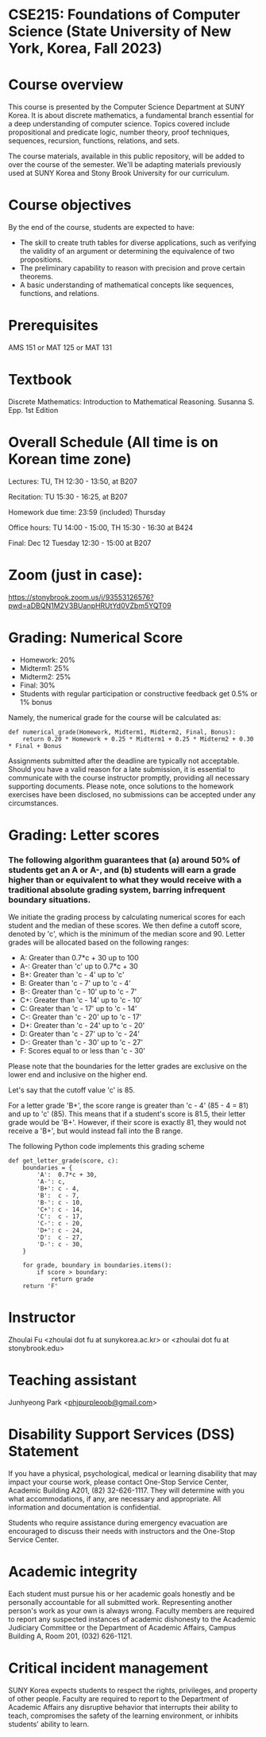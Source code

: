 
# CSE215: Foundations of Computer Science (State University of New York, Korea, Fall 2023)

# Course overview

This course is presented by the Computer Science Department at SUNY Korea. It is about discrete mathematics, a fundamental branch essential for a deep understanding of computer science. Topics covered include propositional and predicate logic, number theory, proof techniques, sequences, recursion, functions, relations, and sets.

The course materials, available in this public repository, will be added to over the course of the semester. We'll be adapting materials previously used at SUNY Korea and Stony Brook University for our curriculum.


<a id="org6a7ec5b"></a>

# Course objectives

By the end of the course, students are expected to have:

- The skill to create truth tables for diverse applications, such as verifying the validity of an argument or determining the equivalence of two propositions.
- The preliminary capability to reason with precision and prove certain theorems.
- A basic understanding of mathematical concepts like sequences, functions, and relations.

<a id="orgb048669"></a>

# Prerequisites

AMS 151 or MAT 125 or MAT 131


<a id="orgbb0a69f"></a>

# Textbook

Discrete Mathematics: Introduction to Mathematical Reasoning. Susanna S. Epp. 1st Edition

<a id="org1a0f91c"></a>

# Overall Schedule (All time is on Korean time zone)

Lectures:  TU, TH 12:30  - 13:50, at B207

Recitation: TU 15:30  - 16:25, at B207

Homework due time: 23:59 (included) Thursday  

Office hours: TU 14:00 - 15:00, TH 15:30 - 16:30  at B424

Final: Dec 12 Tuesday 12:30 - 15:00 at B207

# Zoom (just in case):

<https://stonybrook.zoom.us/j/93553126576?pwd=aDBQN1M2V3BUanpHRUtYd0VZbm5YQT09>


<a id="org20bf8ba"></a>

# Grading: Numerical Score

-   Homework: 20%
-   Midterm1: 25%
-   Midterm2: 25%
-   Final: 30%
-   Students with regular participation or constructive feedback get 0.5% or 1% bonus

Namely, the numerical grade for the course will be calculated as:

```
def numerical_grade(Homework, Midterm1, Midterm2, Final, Bonus):
    return 0.20 * Homework + 0.25 * Midterm1 + 0.25 * Midterm2 + 0.30 * Final + Bonus
```


Assignments submitted after the deadline are typically not acceptable. Should you have a valid reason for a late submission, it is essential to communicate with the course instructor promptly, providing all necessary supporting documents. Please note, once solutions to the homework exercises have been disclosed, no submissions can be accepted under any circumstances.


<a id="orgefb96c0"></a>



# Grading: Letter scores 


### The following algorithm  guarantees that (a) around 50% of students get an A or A-, and (b) students will earn a grade higher than or equivalent to what they would receive with a traditional absolute grading system, barring infrequent boundary situations.


We initiate the grading process by calculating numerical scores for each student and the median of these scores. We then define a cutoff score, denoted by 'c',  which is the minimum of the median score and 90. Letter grades will be allocated based on the following ranges:

- A: Greater than 0.7*c + 30 up to 100
- A-: Greater than 'c' up to 0.7*c + 30
- B+: Greater than 'c - 4' up to 'c'
- B: Greater than 'c - 7' up to 'c - 4'
- B-: Greater than 'c - 10' up to 'c - 7'
- C+: Greater than 'c - 14' up to 'c - 10'
- C: Greater than 'c - 17' up to 'c - 14'
- C-: Greater than 'c - 20' up to 'c - 17'
- D+: Greater than 'c - 24' up to 'c - 20'
- D: Greater than 'c - 27' up to 'c - 24'
- D-: Greater than 'c - 30' up to 'c - 27'
- F: Scores equal to or less than 'c - 30'

Please note that the boundaries for the letter grades are exclusive on the lower end and inclusive on the higher end.

Let's say that the cutoff value 'c' is 85. 

For a letter grade 'B+', the score range is greater than 'c - 4' (85 - 4 = 81) and up to 'c' (85). This means that if a student's score is 81.5, their letter grade would be 'B+'. However, if their score is exactly 81, they would not receive a 'B+', but would instead fall into the B range.

The following Python code implements this grading scheme

```
def get_letter_grade(score, c):
    boundaries = {
        'A':  0.7*c + 30,
        'A-': c,
        'B+': c - 4,
        'B':  c - 7,
        'B-': c - 10,
        'C+': c - 14,
        'C':  c - 17,
        'C-': c - 20,
        'D+': c - 24,
        'D':  c - 27,
        'D-': c - 30,
    }
    
    for grade, boundary in boundaries.items():
        if score > boundary:
            return grade
    return 'F'
```




# Instructor

Zhoulai Fu \<zhoulai dot fu at sunykorea.ac.kr\>  or  \<zhoulai dot fu at stonybrook.edu\>


<a id="orgda07346"></a>

# Teaching assistant

Junhyeong Park \<phjpurpleoob@gmail.com\>

<a id="org24aa011"></a>

# Disability Support Services (DSS) Statement

If you have a physical, psychological, medical or learning disability that may impact your course work, please contact  One-Stop Service Center, Academic Building A201, (82) 32-626-1117. They will determine with you what accommodations, if any, are necessary and appropriate. All information and documentation is confidential.

Students who require assistance during emergency evacuation are encouraged to discuss their needs with instructors and the One-Stop Service Center.


<a id="org1af6e2f"></a>

# Academic integrity

Each student must pursue his or her academic goals honestly and be personally accountable for all submitted work. Representing another person's work as your own is always wrong. Faculty members are required to report any suspected instances of academic dishonesty to the Academic Judiciary Committee or the Department of Academic Affairs, Campus Building A, Room 201, (032) 626-1121.


<a id="org0aaca55"></a>

# Critical incident management

SUNY Korea expects students to respect the rights,
privileges, and property of other people. Faculty are required to report to the Department of Academic Affairs any disruptive behavior that interrupts their ability to teach, compromises the safety of the learning environment, or inhibits students' ability to learn.

